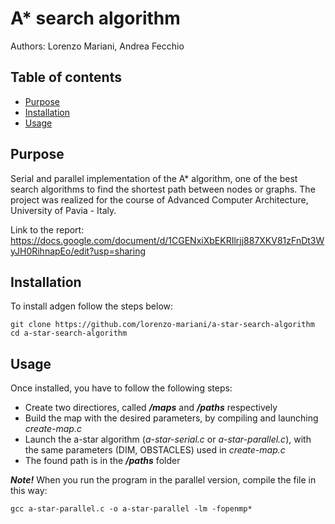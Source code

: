 # A* search algorithm
Authors: Lorenzo Mariani, Andrea Fecchio

## Table of contents

- [Purpose](#Purpose)
- [Installation](#Installation)
- [Usage](#Usage)

## Purpose

Serial and parallel implementation of the A* algorithm, one of the best search algorithms to find the shortest path between nodes or graphs. The project was realized for the course of Advanced Computer Architecture, University of Pavia - Italy.

Link to the report: https://docs.google.com/document/d/1CGENxiXbEKRIlrjj887XKV81zFnDt3WyJH0RihnapEo/edit?usp=sharing

## Installation

To install adgen follow the steps below:

    git clone https://github.com/lorenzo-mariani/a-star-search-algorithm
    cd a-star-search-algorithm
    
## Usage

Once installed, you have to follow the following steps:
- Create two directiores, called **_/maps_** and **_/paths_** respectively
- Build the map with the desired parameters, by compiling and launching _create-map.c_
- Launch the a-star algorithm (_a-star-serial.c_ or _a-star-parallel.c_), with the same parameters (DIM, OBSTACLES) used in _create-map.c_
- The found path is in the **_/paths_** folder

**_Note!_** When you run the program in the parallel version, compile the file in this way:

    gcc a-star-parallel.c -o a-star-parallel -lm -fopenmp*
    
